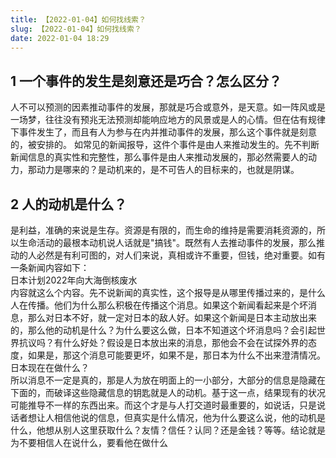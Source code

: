 ```yaml
---
title: 【2022-01-04】如何找线索？
slug: 【2022-01-04】如何找线索？
date: 2022-01-04 18:29
---
```


## 1 一个事件的发生是刻意还是巧合？怎么区分？
人不可以预测的因素推动事件的发展，那就是巧合或意外，是天意。如一阵风或是一场梦，往往没有预兆无法预测却能响应地方的风景或是人的心情。但在估有规律下事件发生了，而且有人为参与在内并推动事件的发展，那么这个事件就是刻意的，被安排的。 如常见的新闻报导，这件个事件是由人来推动发生的。先不判断新闻信息的真实性和完整性，那么事件是由人来推动发展的，那必然需要人的动力，那动力是哪来的？是动机来的，是不可告人的目标来的，也就是阴谋。  

## 2 人的动机是什么？
是利益，准确的来说是生存。资源是有限的，而生命的维持是需要消耗资源的，所以生命活动的最根本动机说人话就是"搞钱"。既然有人去推动事件的发展，那么推动的人必然是有利可图的，对人们来说，真相或许不重要，但钱，绝对重要。如有一条新闻内容如下：    
    日本计划2022年向大海倒核废水  
内容就这么个内容。先不说新闻的真实性，这个报导是从哪里传播过来的，是什么人在传播。他们为什么那么积极在传播这个消息。如果这个新闻看起来是个坏消息，那么对日本不好，就一定对日本的敌人好。如果这个新闻是日本主动放出来的，那么他的动机是什么？为什么要这么做，日本不知道这个坏消息吗？会引起世界抗议吗？有什么好处？假设是日本放出来的消息，那他会不会在试探外界的态度，如果是，那这个消息可能要更坏，如果不是，那日本为什么不出来澄清情况。日本现在在做什么？    
所以消息不一定是真的，那是人为放在明面上的一小部分，大部分的信息是隐藏在下面的，而破译这些隐藏信息的钥匙就是人的动机。基于这一点，结果现有的状况可能推导不一样的东西出来。而这个才是与人打交道时最重要的，如说话，只是说话者想让人相信他说的信息，但真实是什么情况，他为什么要这么说，他的动机是什么，他想从别人这里获取什么？友情？信任？认同？还是金钱？等等。结论就是为不要相信人在说什么，要看他在做什么

